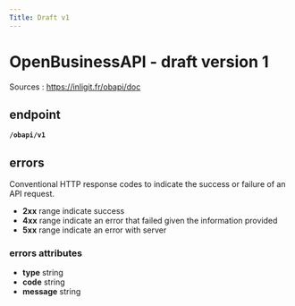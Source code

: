 ```yaml
---
Title: Draft v1
---
```


# OpenBusinessAPI - draft version 1

Sources : https://inligit.fr/obapi/doc


## endpoint

**`/obapi/v1`**

## errors

Conventional HTTP response codes to indicate the success or failure of an API request.
* **2xx** range indicate success
* **4xx** range indicate an error that failed given the information provided
* **5xx** range indicate an error with server

### errors attributes

* **type** string
* **code** string
* **message** string

